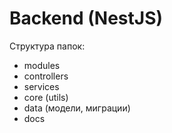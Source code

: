 # Backend (NestJS)

Структура папок:
- modules
- controllers
- services
- core (utils)
- data (модели, миграции)
- docs 